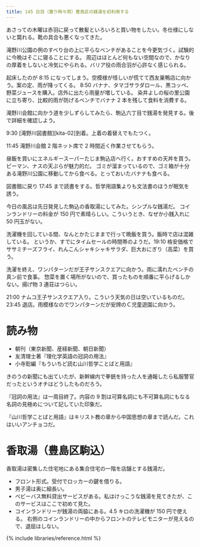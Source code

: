 ```yaml
---
title: 145 日目（曇り時々雨）豊島区の銭湯を初利用する
---
```


あさっての木曜は赤羽に戻って散髪といろいろと買い物をしたい。冬仕様にしないと斃れる。靴の具合も悪くなってきた。

滝野川公園の例のすべり台の上に平らなベンチがあることを今更気づく。試験的に今晩はそこに寝ることにする。
周辺はほとんど何もない空間なので、かなりの厚着をしないと冷気にやられる。バリア役の雨合羽が心許なく感じられる。

起床したのが 8:15 になってしまう。空模様が怪しいが慌てて西友巣鴨店に向かう。案の定、雨が降ってくる。
8:50 バナナ、タマゴサラダロール、黒コッペ、野菜ジュースを購入。店外に出たら雨量が増している。
染井よしの桜の里公園に立ち寄り、比較的雨が防げるベンチでバナナ 2 本を残して食料を消費する。

滝野川会館に向かう道を少しずらしてみたら、駒込六丁目で銭湯を発見する。後で詳細を確認しよう。

9:30 [滝野川図書館][kita-02]到着。上着の着替えでもたつく。

11:45 滝野川会館 2 階ネット席で 2 時間近く作業させてもらう。

昼飯を買いにエネルギースーパーたじま駒込店へ行く。おすすめの天丼を買う。ピーマン、ナスの天ぷらが魅力的だ。
ゴミが溜まっているので、ゴミ箱が十分ある滝野川公園に移動してから食べる。とっておいたバナナも食べる。

図書館に戻り 17:45 まで読書をする。哲学用語集よりも文法書のほうが眠気を誘う。

今日の風呂は先日発見した駒込の香取湯にしてみた。シンプルな銭湯だ。
コインランドリーの料金が 150 円で素晴らしい。こういうとき、なぜか小銭入れに 50 円玉がない。

洗濯機を回している間、なんとかたじままで行って晩飯を買う。飯時で店は混雑している。
というか、すでにタイムセールの時間帯のようだ。19:10 格安価格でササミチーズフライ、れんこんシャキシャキサラダ、巨大おにぎり（高菜）を買う。

洗濯を終え、ワンパターンだが王子サンスクエアに向かう。雨に濡れたベンチの真ン前で食事。
惣菜を置く場所がないので、買ったものを順番に平らげるしかない。揚げ物 3 連荘はつらい。

21:00 ナムコ王子サンスクエア入り。こういう天気の日は空いているものだ。
23:45 退店。雨模様なのでワンパターンだが安牌のＣ児童遊園に向かう。

# 読み物

* 朝刊（東京新聞、産経新聞、朝日新聞）
* 友清理士著『理化学英語の冠詞の用法』
* 小寺聡編『もういちど読む山川哲学ことばと用語』

きのうの新聞にも出ていたが、新幹線内で拳銃を持った人を通報したら私服警官だったというオチはどうしたものだろう。

『冠詞の用法』は一周目終了。内容の 9 割は可算名詞にも不可算名詞にもなる名詞の見極めについて記していた印象だ。

『山川哲学ことばと用語』はキリスト教の章から中国思想の章まで読んだ。これはいいアンチョコだ。

# 香取湯（豊島区駒込）

香取湯は密集した住宅地にある集合住宅の一階を店舗とする銭湯だ。

* フロント形式。受付でロッカーの鍵を借りる。
* 男子湯は奥に細長い。
* ベビーバス無料貸出サービスがある。私はけっこうな銭湯を見てきたが、このサービスはここで初めて見た。
* コインランドリーが銭湯の両脇にある。4.5 キロの洗濯機が 150 円で使える。
  右側のコインランドリーの中からフロントのテレビモニターが見えるので、退屈はしない。

{% include libraries/reference.html %}
